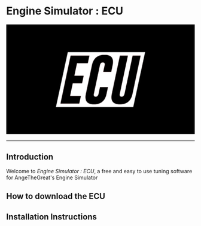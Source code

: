 # Engine Simulator : ECU

![Alt text](/ressources/ECU_logo_dark.png?raw=true)

---

## Introduction

Welcome to *Engine Simulator : ECU*, a free and easy to use tuning software for AngeTheGreat's Engine Simulator

## How to download the ECU 

## Installation Instructions

